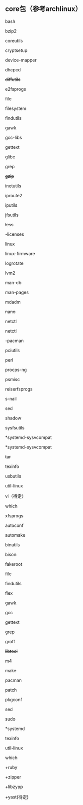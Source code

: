 ## core包（参考archlinux）

bash

bzip2

coreutils

cryptsetup

device-mapper

dhcpcd

~~diffutils~~

e2fsprogs

file

filesystem

findutils

gawk

gcc-libs

gettext

glibc

grep

~~gzip~~

inetutils

iproute2

iputils

jfsutils

~~less~~

-licenses

linux

linux-firmware

logrotate

lvm2

man-db

man-pages

mdadm

~~nano~~

netctl

netctl

-pacman

pciutils

perl

procps-ng

psmisc

reiserfsprogs

s-nail

sed

shadow

sysfsutils

*systemd-sysvcompat

*systemd-sysvcompat

~~tar~~

texinfo

usbutils

util-linux

vi（待定）

which

xfsprogs

autoconf

automake

binutils

bison

fakeroot

file

findutils

flex

gawk

gcc

gettext

grep

groff

~~libtool~~

m4

make

pacman

patch

pkgconf

sed

sudo

*systemd

texinfo

util-linux

which

+ruby

+zipper

+libzypp

+yast(待定)

